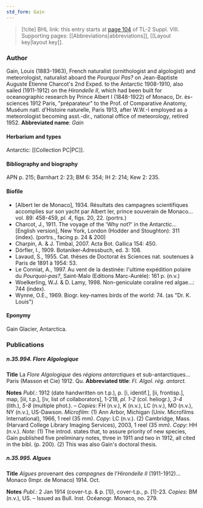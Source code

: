 ```yaml
---
std_form: Gain
---
```


> [!cite] BHL link: this entry starts at [page 104](https://www.biodiversitylibrary.org/page/33258582) of TL-2 Suppl. VIII.
> Supporting pages: [[Abbreviations|abbreviations]], [[Layout key|layout key]].

### Author

Gain, Louis (1883-1963), French naturalist (ornithologist and algologist) and meteorologist, naturalist aboard the *Pourquoi Pas?* on Jean-Baptiste Auguste Étienne Charcot's 2nd Exped. to the Antarctic 1908-1910, also sailed (1911-1912) on the *Hirondelle II*, which had been built for oceanographic research by Prince Albert I (1848-1922) of Monaco, Dr. ès-sciences 1912 Paris, "préparateur" to the Prof. of Comparative Anatomy, Muséum natl. d'Histoire naturelle, Paris 1913, after W.W.-I employed as a meteorologist becoming asst.-dir., national office of meteorology, retired 1952. 
**Abbreviated name**: *Gain*

#### Herbarium and types

Antarctic: [[Collection PC|PC]].

#### Bibliography and biography

APN p. 215; Barnhart 2: 23; BM 6: 354; IH 2: 214; Kew 2: 235.

#### Biofile

- \[Albert Ier de Monaco\], 1934. Résultats des campagnes scientifiques accomplies sur son yacht par Albert Ier, prince souverain de Monaco... vol. 89: 458-459, *pl. 4*, figs. 20, 22. (portrs.)
- Charcot, J., 1911. The voyage of the 'Why not?' in the Antarctic... \[English version\], New York, London (Hodder and Stoughton): 311 (index). (portrs., facing p. 24 & 200)
- Charpin, A. & J. Timbal, 2007. Acta Bot. Gallica 154: 450.
- Dörfler, I., 1909. Botaniker-Adressbuch, ed. 3: 108.
- Lavaud, S., 1955. Cat. thèses de Doctorat ès Sciences nat. soutenues à Paris de 1891 à 1954: 53.
- Le Conniat, A., 1997. Au vent de la destinée: l'ultime expédition polaire du *Pourquoi-pas?*, Saint-Malo (Editions Marc-Aurèle): 161 p. (n.v.)
- Woelkerling, W.J. & D. Lamy, 1998. Non-geniculate coraline red algae...: 744 (index).
- Wynne, O.E., 1969. Biogr. key-names birds of the world: 74. (as "Dr. K. Louis")

#### Eponymy

Gain Glacier, Antarctica.

### Publications

##### n.35.994. Flore Algologique

**Title**
La *Flore Algologique* des *régions antarctiques* et sub-antarctiques... Paris (Masson et Cie) 1912. Qu.
**Abbreviated title**: *Fl. Algol. rég. antarct.*

**Notes**
*Publ*.: 1912 (date handwritten on t.p.), p. \[i, identif.\], \[ii, frontisp.\], map, \[iii, t.p.\], \[iv, list of collaborators\], 1-218, *pl. 1-2* (col. heliogr.), *3-4* (lith.), *5-8* (multiple phot.). – *Copies*: FH (n.v.), K (n.v.), LC (n.v.), MO (n.v.), NY (n.v.), US-Dawson. *Microfilm*: (1) Ann Arbor, Michigan (Univ. Microfilms International), 1966, 1 reel (35 mm). *Copy*: LC (n.v.). (2) Cambridge, Mass. (Harvard College Library Imaging Services), 2003, 1 reel (35 mm). *Copy*: HH (n.v.).
*Note*: (1) The introd. states that, to assure priority of new species, Gain published five preliminary notes, three in 1911 and two in 1912, all cited in the bibl. (p. 200). (2) This was also Gain's doctoral thesis.

##### n.35.995. Algues

**Title**
*Algues* provenant des *campagnes* de l'*Hirondelle II* (1911-1912)... Monaco (Impr. de Monaco) 1914. Oct.

**Notes**
*Publ*.: 2 Jan 1914 (cover-t.p. & p. \[1\]), cover-t.p., p. \[1\]-23. *Copies*: BM (n.v.), US. – Issued as Bull. Inst. Océanogr. Monaco, no. 279.

